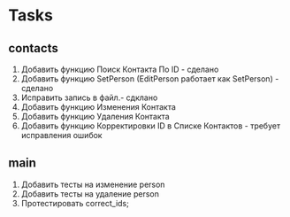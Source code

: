 # Tasks

## contacts
1) Добавить функцию Поиск Контакта По ID - сделано
2) Добавить функцию SetPerson (EditPerson работает как SetPerson)  - сделано
3) Исправить запись в файл.- сдклано
4) Добавить функцию Изменения Контакта
5) Добавить функцию Удаления Контакта
6) Добавить функцию Корректировки ID в Списке Контактов - требует исправления ошибок

## main
1) Добавить тесты на изменение person
2) Добавить тесты на удаление person
3) Протестировать correct_ids;
